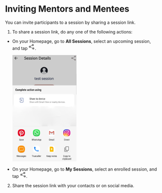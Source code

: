 # Inviting Mentors and Mentees
You can invite participants to a session by sharing a session link.

1. To share a session link, do any one of the following actions:

* On your Homepage, go to **All Sessions**, select an upcoming session, and tap ![](media/share-icon.png).

   <div class="screenshot">

   ![](media/sharesession.png)

   </div>

* On your Homepage, go to **My Sessions**, select an enrolled session, and tap ![](media/share-icon.png).

2. Share the session link with your contacts or on social media.
